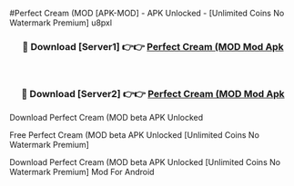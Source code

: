 #Perfect Cream (MOD [APK-MOD] - APK Unlocked - [Unlimited Coins No Watermark Premium] u8pxl



<div align="center">

<h3>🔴 Download [Server1] 👉👉 <a href="https://momento.my/?title=Perfect_Cream_(MOD">Perfect Cream (MOD Mod Apk</a></h3><br>

<h3>🔴 Download [Server2] 👉👉 <a href="https://momento.my/?title=Perfect_Cream_(MOD">Perfect Cream (MOD Mod Apk</a></h3>
</div>



Download Perfect Cream (MOD beta APK Unlocked

Free Perfect Cream (MOD beta APK Unlocked [Unlimited Coins No Watermark Premium]

Download Perfect Cream (MOD beta APK Unlocked [Unlimited Coins No Watermark Premium] Mod For Android
